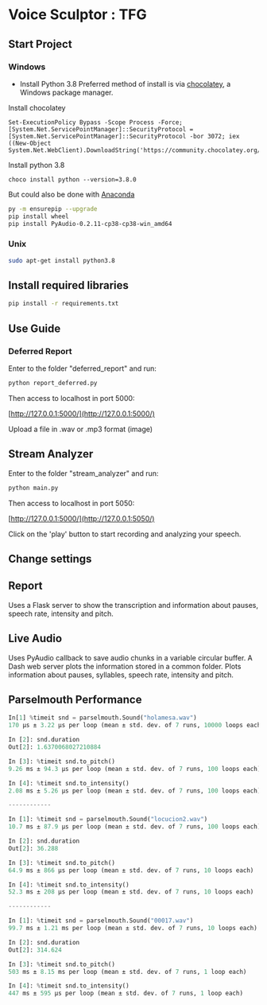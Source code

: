 # Voice Sculptor : TFG

## Start Project

### Windows
- Install Python 3.8
Preferred method of install is via [chocolatey](https://chocolatey.org/install), a Windows package manager.

Install chocolatey
```shell
Set-ExecutionPolicy Bypass -Scope Process -Force; [System.Net.ServicePointManager]::SecurityProtocol = [System.Net.ServicePointManager]::SecurityProtocol -bor 3072; iex ((New-Object System.Net.WebClient).DownloadString('https://community.chocolatey.org/install.ps1'))
```
Install python 3.8
```shell
choco install python --version=3.8.0
```
But could also be done with [Anaconda](https://www.anaconda.com/products/individual)

```bash
py -m ensurepip --upgrade
pip install wheel
pip install PyAudio-0.2.11-cp38-cp38-win_amd64
```

### Unix
```bash
sudo apt-get install python3.8
```

## Install required libraries

```bash
pip install -r requirements.txt
```

## Use Guide

### Deferred Report

Enter to the folder "deferred_report" and run:
```bash
python report_deferred.py
```
Then access to localhost in port 5000:

[http://127.0.0.1:5000/](http://127.0.0.1:5000/)

Upload a file in .wav or .mp3 format
(image)

## Stream Analyzer
Enter to the folder "stream_analyzer" and run:
```bash
python main.py
```
Then access to localhost in port 5050:

[http://127.0.0.1:5000/](http://127.0.0.1:5050/)

Click on the 'play' button to start recording and analyzing your speech.


## Change settings


## Report

Uses a Flask server to show the transcription and information about pauses, speech rate, intensity and pitch.

## Live Audio

Uses PyAudio callback to save audio chunks in a variable circular buffer.
A Dash web server plots the information stored in a common folder. Plots information about pauses, syllables, speech rate, intensity and pitch.


## Parselmouth Performance

```python
In[1] %timeit snd = parselmouth.Sound("holamesa.wav")
170 µs ± 3.22 µs per loop (mean ± std. dev. of 7 runs, 10000 loops each)

In [2]: snd.duration
Out[2]: 1.6370068027210884

In [3]: %timeit snd.to_pitch()
9.26 ms ± 94.3 µs per loop (mean ± std. dev. of 7 runs, 100 loops each)

In [4]: %timeit snd.to_intensity()
2.08 ms ± 5.26 µs per loop (mean ± std. dev. of 7 runs, 100 loops each)

------------

In [1]: %timeit snd = parselmouth.Sound("locucion2.wav")
10.7 ms ± 87.9 µs per loop (mean ± std. dev. of 7 runs, 100 loops each)

In [2]: snd.duration
Out[2]: 36.288

In [3]: %timeit snd.to_pitch()
64.9 ms ± 866 µs per loop (mean ± std. dev. of 7 runs, 10 loops each)

In [4]: %timeit snd.to_intensity()
52.3 ms ± 208 µs per loop (mean ± std. dev. of 7 runs, 10 loops each)

------------

In [1]: %timeit snd = parselmouth.Sound("00017.wav")
99.7 ms ± 1.21 ms per loop (mean ± std. dev. of 7 runs, 10 loops each)

In [2]: snd.duration
Out[2]: 314.624

In [3]: %timeit snd.to_pitch()
503 ms ± 8.15 ms per loop (mean ± std. dev. of 7 runs, 1 loop each)

In [4]: %timeit snd.to_intensity()
447 ms ± 595 µs per loop (mean ± std. dev. of 7 runs, 1 loop each)
```
